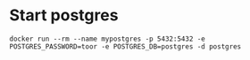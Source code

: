 # Start postgres
`docker run --rm --name mypostgres -p 5432:5432 -e POSTGRES_PASSWORD=toor -e POSTGRES_DB=postgres -d postgres`
